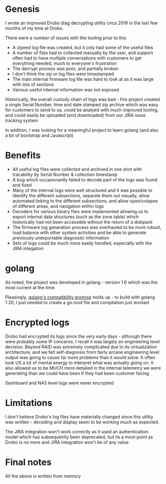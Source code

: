# Genesis

I wrote an improved Drobo diag decrypting utility circa 2016 in the last few months of my time at Drobo.

There were a number of issues with the tooling prior to this

- A zipeed log file was created, but it only had some of the useful files
- A number of files had to collected manually by the user, and support often had to have multiple conversations with customers to get everything needed, much to everyone's frustration
- The decrypt process was poor, and partially broken
- I don't think the zip or log files were timestamped 
- The main internal firmware log file was hard to look at as it was large with lots of sections
- Various useful internal information was not exposed

Historically, the overall custody chain of logs was bad - this project created a single Serial Number, time and date stamped zip archive which was easy for customers to send to us, could be analyed with much improved tooling, and could easily be uploaded (and downloaded) from our JIRA issue tracking system

In addition, I was looking for a meaningful project to learn golang (and also a bit of bootstrap and Javascript)

# Benefits

- All useful log files were collected and archived in one shot with tracability by Serial Number & collection timestamp
- A bug which occasionanlly failed to decode part of the logs was found and fixed
- Many of the internal logs were well structured and it was possible to identify the different subsections, separate them out visually, allow automated linking to the different subsections, and allow open/colapse of different areas, and navigation within logs
- Decoders for various binary files were implemented allowing us to export internal data structures (such as the zone table) which historically had not been accessible without the return of a diskpack
- The firmware log generation process was overhauled to be more robust, load balance with other system activities and be able to generate previously unexportable diagnostic information
- Sets of logs could be much more easily handled, especially with the JIRA integation

# golang

As noted, the project was developed in golang - version 1.6 which was the most current at the time.

Pleasingly, [golang's compatibility promise](https://go.dev/doc/go1compat) holds up - to build with golang 1.20, I just needed to create a go.mod file and compilation just worked

# Encrypted logs

Drobo had encrypted its logs since the very early days - although there were probably some IP concerns, I recall it was largely an engineering level decision. Beyond RAID was extremely complicated due to its virtualization architecture, and we felt self-diagnosis from fairly arcane engineering level output was going to cause far more problems than it would solve. It often took US a lot of mental energy to interpret what was actually going on. It also allowed us to be MUCH more detailed in the internal telemetry we were generating than we could have been if they had been customer facing

Dashboard and NAS level logs were never encrypted

# Limitations

I don't believe Drobo's log files have materially changed since this utility was written - decoding and display seem to be working much as expected. 

The JIRA integration won't work correctly as it used an authentication model which has subsequently been deprecated, but its a moot point as Drobo is no more and JIRA integration won't be of any value

# Final notes

All the above is written from memory